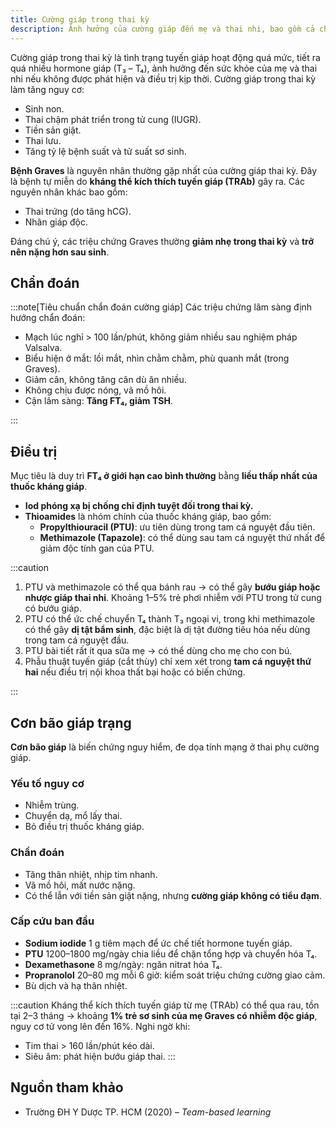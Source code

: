 ```yaml
---
title: Cường giáp trong thai kỳ
description: Ảnh hưởng của cường giáp đến mẹ và thai nhi, bao gồm cả chẩn đoán và hướng xử trí phù hợp.
---
```


Cường giáp trong thai kỳ là tình trạng tuyến giáp hoạt động quá mức, tiết ra quá nhiều hormone giáp (T₃ – T₄), ảnh hưởng đến sức khỏe của mẹ và thai nhi nếu không được phát hiện và điều trị kịp thời. Cường giáp trong thai kỳ làm tăng nguy cơ:

- Sinh non.
- Thai chậm phát triển trong tử cung (IUGR).
- Tiền sản giật.
- Thai lưu.
- Tăng tỷ lệ bệnh suất và tử suất sơ sinh.

**Bệnh Graves** là nguyên nhân thường gặp nhất của cường giáp thai kỳ. Đây là bệnh tự miễn do **kháng thể kích thích tuyến giáp (TRAb)** gây ra. Các nguyên nhân khác bao gồm:

- Thai trứng (do tăng hCG).
- Nhân giáp độc.

Đáng chú ý, các triệu chứng Graves thường **giảm nhẹ trong thai kỳ** và **trở nên nặng hơn sau sinh**.

## Chẩn đoán

:::note[Tiêu chuẩn chẩn đoán cường giáp]
Các triệu chứng lâm sàng định hướng chẩn đoán:

- Mạch lúc nghỉ > 100 lần/phút, không giảm nhiều sau nghiệm pháp Valsalva.
- Biểu hiện ở mắt: lồi mắt, nhìn chằm chằm, phù quanh mắt (trong Graves).
- Giảm cân, không tăng cân dù ăn nhiều.
- Không chịu được nóng, vã mồ hôi.
- Cận lâm sàng: **Tăng FT₄, giảm TSH**.

:::

## Điều trị

Mục tiêu là duy trì **FT₄ ở giới hạn cao bình thường** bằng **liều thấp nhất của thuốc kháng giáp**.

- **Iod phóng xạ bị chống chỉ định tuyệt đối trong thai kỳ.**
- **Thioamides** là nhóm chính của thuốc kháng giáp, bao gồm:
  - **Propylthiouracil (PTU)**: ưu tiên dùng trong tam cá nguyệt đầu tiên.
  - **Methimazole (Tapazole)**: có thể dùng sau tam cá nguyệt thứ nhất để giảm độc tính gan của PTU.

:::caution

1. PTU và methimazole có thể qua bánh rau → có thể gây **bướu giáp hoặc nhược giáp thai nhi**. Khoảng 1–5% trẻ phơi nhiễm với PTU trong tử cung có bướu giáp.
2. PTU có thể ức chế chuyển T₄ thành T₃ ngoại vi, trong khi methimazole có thể gây **dị tật bẩm sinh**, đặc biệt là dị tật đường tiêu hóa nếu dùng trong tam cá nguyệt đầu.
3. PTU bài tiết rất ít qua sữa mẹ → có thể dùng cho mẹ cho con bú.
4. Phẫu thuật tuyến giáp (cắt thùy) chỉ xem xét trong **tam cá nguyệt thứ hai** nếu điều trị nội khoa thất bại hoặc có biến chứng.

:::

## Cơn bão giáp trạng

**Cơn bão giáp** là biến chứng nguy hiểm, đe dọa tính mạng ở thai phụ cường giáp.

### Yếu tố nguy cơ

- Nhiễm trùng.
- Chuyển dạ, mổ lấy thai.
- Bỏ điều trị thuốc kháng giáp.

### Chẩn đoán

- Tăng thân nhiệt, nhịp tim nhanh.
- Vã mồ hôi, mất nước nặng.
- Có thể lẫn với tiền sản giật nặng, nhưng **cường giáp không có tiểu đạm**.

### Cấp cứu ban đầu

- **Sodium iodide** 1 g tiêm mạch để ức chế tiết hormone tuyến giáp.
- **PTU** 1200–1800 mg/ngày chia liều để chặn tổng hợp và chuyển hóa T₄.
- **Dexamethasone** 8 mg/ngày: ngăn nitrat hóa T₄.
- **Propranolol** 20–80 mg mỗi 6 giờ: kiểm soát triệu chứng cường giao cảm.
- Bù dịch và hạ thân nhiệt.

:::caution
Kháng thể kích thích tuyến giáp từ mẹ (TRAb) có thể qua rau, tồn tại 2–3 tháng → khoảng **1% trẻ sơ sinh của mẹ Graves có nhiễm độc giáp**, nguy cơ tử vong lên đến 16%. Nghi ngờ khi:

- Tim thai > 160 lần/phút kéo dài.
- Siêu âm: phát hiện bướu giáp thai.
  :::

## Nguồn tham khảo

- Trường ĐH Y Dược TP. HCM (2020) – _Team-based learning_

